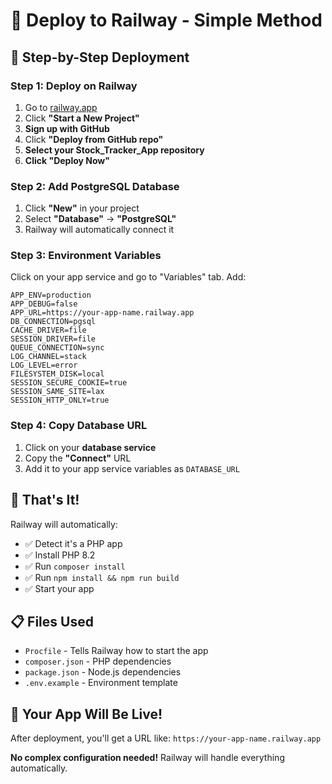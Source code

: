# 🚀 Deploy to Railway - Simple Method

## 🎯 **Step-by-Step Deployment**

### Step 1: Deploy on Railway
1. Go to [railway.app](https://railway.app)
2. Click **"Start a New Project"**
3. **Sign up with GitHub**
4. Click **"Deploy from GitHub repo"**
5. **Select your Stock_Tracker_App repository**
6. **Click "Deploy Now"**

### Step 2: Add PostgreSQL Database
1. Click **"New"** in your project
2. Select **"Database"** → **"PostgreSQL"**
3. Railway will automatically connect it

### Step 3: Environment Variables
Click on your app service and go to "Variables" tab. Add:

```env
APP_ENV=production
APP_DEBUG=false
APP_URL=https://your-app-name.railway.app
DB_CONNECTION=pgsql
CACHE_DRIVER=file
SESSION_DRIVER=file
QUEUE_CONNECTION=sync
LOG_CHANNEL=stack
LOG_LEVEL=error
FILESYSTEM_DISK=local
SESSION_SECURE_COOKIE=true
SESSION_SAME_SITE=lax
SESSION_HTTP_ONLY=true
```

### Step 4: Copy Database URL
1. Click on your **database service**
2. Copy the **"Connect"** URL
3. Add it to your app service variables as `DATABASE_URL`

## 🎉 **That's It!**

Railway will automatically:
- ✅ Detect it's a PHP app
- ✅ Install PHP 8.2
- ✅ Run `composer install`
- ✅ Run `npm install && npm run build`
- ✅ Start your app

## 📋 **Files Used**
- `Procfile` - Tells Railway how to start the app
- `composer.json` - PHP dependencies
- `package.json` - Node.js dependencies
- `.env.example` - Environment template

## 🚀 **Your App Will Be Live!**

After deployment, you'll get a URL like:
`https://your-app-name.railway.app`

**No complex configuration needed!** Railway will handle everything automatically. 